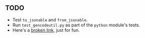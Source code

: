 TODO
----
- Test `to_jsonable` and `from_jsonable`.
- Run `test_gencodeutil.py` as part of the `python` module's tests.
- Here's a [broken link](nothing/there.file), just for fun.